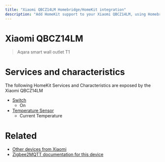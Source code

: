 ```yaml
---
title: "Xiaomi QBCZ14LM Homebridge/HomeKit integration"
description: "Add HomeKit support to your Xiaomi QBCZ14LM, using Homebridge, Zigbee2MQTT and homebridge-z2m."
---
```

<!---
This file has been GENERATED using src/docgen/docgen.ts
DO NOT EDIT THIS FILE MANUALLY!
-->
# Xiaomi QBCZ14LM
> Aqara smart wall outlet T1


# Services and characteristics
The following HomeKit Services and Characteristics are exposed by
the Xiaomi QBCZ14LM

* [Switch](../../switch.md)
  * On
* [Temperature Sensor](../../sensors.md)
  * Current Temperature


# Related
* [Other devices from Xiaomi](../index.md#xiaomi)
* [Zigbee2MQTT documentation for this device](https://www.zigbee2mqtt.io/devices/QBCZ14LM.html)